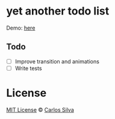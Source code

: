 # yet another todo list

Demo: [here](https://carlosqsilva.github.io/yatl)

## Todo

- [ ] Improve transition and animations
- [ ] Write tests

# License

[MIT License](./LICENSE) © [Carlos Silva](carloseng.com)
